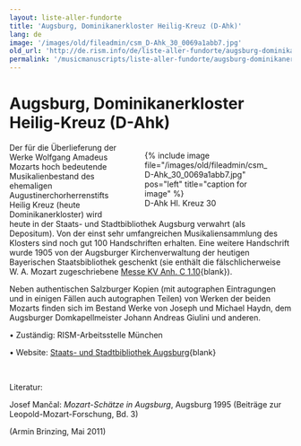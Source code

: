 ```yaml
---
layout: liste-aller-fundorte
title: 'Augsburg, Dominikanerkloster Heilig-Kreuz (D-Ahk)'
lang: de
image: '/images/old/fileadmin/csm_D-Ahk_30_0069a1abb7.jpg'
old_url: 'http://de.rism.info/de/liste-aller-fundorte/augsburg-dominikanerkloster.html'
permalink: '/musicmanuscripts/liste-aller-fundorte/augsburg-dominikanerkloster.html'
---
```




# Augsburg, Dominikanerkloster Heilig-Kreuz (D-Ahk)

<div style="float: right; width: 60%">
<figure class="figure">
  {% include image file="/images/old/fileadmin/csm_D-Ahk_30_0069a1abb7.jpg" pos="left" title="caption for image" %}
<figcaption class="figcaption">
D-Ahk Hl. Kreuz 30
</figcaption>
</figure>
</div>


Der für die Überlieferung der Werke Wolfgang Amadeus Mozarts hoch bedeutende Musikalienbestand des ehemaligen Augustinerchorherrenstifts Heilig Kreuz (heute Dominikanerkloster) wird heute in der Staats- und Stadtbibliothek Augsburg verwahrt (als Depositum). Von der einst sehr umfangreichen Musikaliensammlung des Klosters sind noch gut 100 Handschriften erhalten. Eine weitere Handschrift wurde 1905 von der Augsburger Kirchenverwaltung der heutigen Bayerischen Staatsbibliothek geschenkt (sie enthält die fälschlicherweise W. A. Mozart zugeschriebene [Messe KV Anh. C 1.10](http://opac.rism.info/search?documentid=453011762 "Information"){blank}).

Neben authentischen Salzburger Kopien (mit autographen Eintragungen und in einigen Fällen auch autographen Teilen) von Werken der beiden Mozarts finden sich im Bestand Werke von Joseph und Michael Haydn, dem Augsburger Domkapellmeister Johann Andreas Giulini und anderen.

• Zuständig: RISM-Arbeitsstelle München

• Website: [Staats- und Stadtbibliothek Augsburg](http://www.sustb.augsburg.de/ "Opens external link in new window"){blank}

&nbsp;

Literatur:

Josef Mančal: _Mozart-Schätze in Augsburg_, Augsburg 1995 (Beiträge zur Leopold-Mozart-Forschung, Bd. 3)

(Armin Brinzing, Mai 2011)
